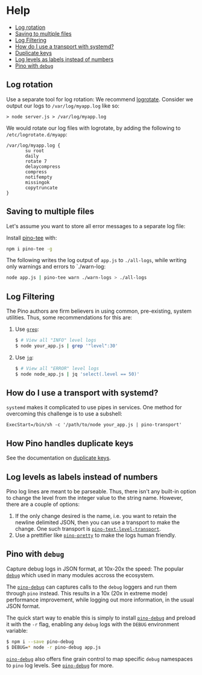 # Help

* [Log rotation](#rotate)
* [Saving to multiple files](#multiple)
* [Log Filtering](#filter-logs)
* [How do I use a transport with systemd?](#transport-systemd)
* [Duplicate keys](#dupe-keys)
* [Log levels as labels instead of numbers](#level-string)
* [Pino with `debug`](#debug)

<a id="rotate"></a>
## Log rotation

Use a separate tool for log rotation:
We recommend [logrotate](https://github.com/logrotate/logrotate).
Consider we output our logs to `/var/log/myapp.log` like so:

```
> node server.js > /var/log/myapp.log
```

We would rotate our log files with logrotate, by adding the following to `/etc/logrotate.d/myapp`:

```
/var/log/myapp.log {
       su root
       daily
       rotate 7
       delaycompress
       compress
       notifempty
       missingok
       copytruncate
}
```

<a id="multiple"></a>
## Saving to multiple files

Let's assume you want to store all error messages to a separate log file:

Install [pino-tee](http://npm.im/pino-tee) with:

```bash
npm i pino-tee -g
```

The following writes the log output of `app.js` to `./all-logs`, while
writing only warnings and errors to `./warn-log:

```bash
node app.js | pino-tee warn ./warn-logs > ./all-logs
```

<a id="filter-logs"></a>
## Log Filtering
The Pino authors are firm believers in using common, pre-existing, system
utilities. Thus, some recommendations for this are:

1. Use [`grep`](https://linux.die.net/man/1/grep):
    ```sh
    $ # View all "INFO" level logs
    $ node your_app.js | grep '"level":30'
    ```
1. Use [`jq`](https://stedolan.github.io/jq/):
    ```sh
    $ # View all "ERROR" level logs
    $ node node_app.js | jq 'select(.level == 50)'
    ```

<a id="transport-systemd"></a>
## How do I use a transport with systemd?
`systemd` makes it complicated to use pipes in services. One method for overcoming
this challenge is to use a subshell:

```
ExecStart=/bin/sh -c '/path/to/node your_app.js | pino-transport'
```

<a id="dupe-keys"></a>
## How Pino handles duplicate keys
See the documentation on [duplicate keys](https://github.com/pinojs/pino#duplicate-keys).

<a id="level-string"></a>
## Log levels as labels instead of numbers
Pino log lines are meant to be parseable. Thus, there isn't any built-in option
to change the level from the integer value to the string name. However, there
are a couple of options:

1. If the only change desired is the name, i.e. you want to retain the newline
delimited JSON, then you can use a transport to make the change. One such
transport is [`pino-text-level-transport`](https://npm.im/pino-text-level-transport).
1. Use a prettifier like [`pino-pretty`](https://npm.im/pino-pretty) to make
the logs human friendly.

<a id="debug"></a>
## Pino with `debug`
Capture debug logs in JSON format, at 10x-20x the speed:
The popular [`debug`](http://npm.im/debug) which
used in many modules accross the ecosystem.

The [`pino-debug`](http://github.com/pinojs/pino-debug)
can captures calls to the `debug` loggers and run them
through `pino` instead. This results in a 10x (20x in extreme mode)
performance improvement, while logging out more information, in the
usual JSON format.

The quick start way to enable this is simply to install [`pino-debug`](http://github.com/pinojs/pino-debug)
and preload it with the `-r` flag, enabling any `debug` logs with the
`DEBUG` environment variable:

```sh
$ npm i --save pino-debug
$ DEBUG=* node -r pino-debug app.js
```

[`pino-debug`](http://github.com/pinojs/pino-debug) also offers fine grain control to map specific `debug`
namespaces to `pino` log levels. See [`pino-debug`](http://github.com/pinojs/pino-debug)
for more.